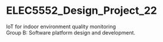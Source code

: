 ELEC5552_Design_Project_22
===
IoT for indoor environment quality monitoring<br>
Group B: Software platform design and development.<br>

